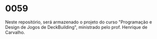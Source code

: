 # 0059
Neste repositório, será armazenado o projeto do curso "Programação e Design de Jogos de DeckBuilding", ministrado pelo prof. Henrique de Carvalho.
